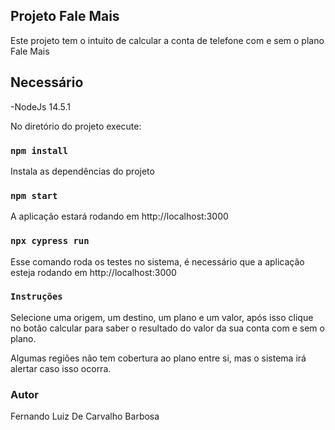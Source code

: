 
## Projeto Fale Mais

Este projeto tem o intuito de calcular a conta de telefone com e sem o plano Fale Mais

## Necessário

-NodeJs 14.5.1

No diretório do projeto execute:

### `npm install`

Instala as dependências do projeto

### `npm start`

A aplicação estará rodando em http://localhost:3000 

### `npx cypress run`

Esse comando roda os testes no sistema, é necessário que a aplicação esteja rodando em http://localhost:3000

### `Instruções`

Selecione uma origem, um destino, um plano e um valor, após isso clique no botão calcular para saber o resultado do valor da sua conta com e sem o plano.

Algumas regiões não tem cobertura ao plano entre si, mas o sistema irá alertar caso isso ocorra.

### Autor
Fernando Luiz De Carvalho Barbosa


